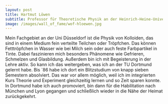 ```yaml
---
layout: post
title: Hartmut Löwen
subtitle: Professor für Theoretische Physik an der Heinrich-Heine-Universität Düsseldorf
image: /images/wall_of_fame/wof-hloewen.jpg
---
```

Mein Fachgebiet an der Uni Düsseldorf ist die Physik von Kolloiden, das sind in einem Medium fein verteilte Teilchen oder Tröpfchen. 
Das können Fetttröpfchen in Wasser wie bei Milch sein oder auch feste Farbpartikel in Tinte. 
Dabei faszinieren mich besonders Phänomene wie Gefrieren, Schmelzen und Glasbildung. 
Außerdem bin ich mit Begeisterung in der Lehre aktiv. So kann ich das weitergeben, was ich an der TU Dortmund gelernt habe. 
Bis `86 habe ich dort ein Blitzstudium von knapp sieben Semestern absolviert. 
Das war vor allem möglich, weil ich im integrierten Kurs Theorie und Experiment gleichzeitig lernen und so Zeit sparen konnte. 
In Dortmund habe ich auch promoviert, bin dann für die Habilitation nach München und Lyon 
gegangen und schließlich wieder in die Nähe der Heimat zurückgekehrt.
